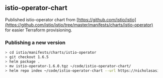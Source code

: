 ## istio-operator-chart

Published istio-operator chart from [https://github.com/istio/istio](https://github.com/istio/istio/tree/master/manifests/charts/istio-operator) for easier Terraform provisioning.

### Publishing a new version
```sh
> cd istio/manifests/charts/istio-operator
> git checkout 1.6.5
> helm package .
> mv istio-operator-1.6.0.tgz ~/code/istio-operator-chart/
> helm repo index ~/code/istio-operator-chart --url https://nicholasasimov.github.io/istio-operator-chart
```

